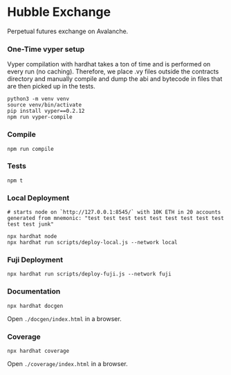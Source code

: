 # Hubble Exchange
Perpetual futures exchange on Avalanche.

### One-Time vyper setup
Vyper compilation with hardhat takes a ton of time and is performed on every run (no caching). Therefore, we place .vy files outside the contracts directory and manually compile and dump the abi and bytecode in files that are then picked up in the tests.

```
python3 -m venv venv
source venv/bin/activate
pip install vyper==0.2.12
npm run vyper-compile
```

### Compile
```
npm run compile
```

### Tests
```
npm t
```

### Local Deployment
```
# starts node on `http://127.0.0.1:8545/` with 10K ETH in 20 accounts generated from mnemonic: "test test test test test test test test test test test junk"

npx hardhat node
npx hardhat run scripts/deploy-local.js --network local
```

### Fuji Deployment
```
npx hardhat run scripts/deploy-fuji.js --network fuji
```

### Documentation
```
npx hardhat docgen
```
Open `./docgen/index.html` in a browser.

### Coverage
```
npx hardhat coverage
```
Open `./coverage/index.html` in a browser.
